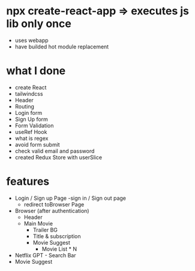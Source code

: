 # npx create-react-app => executes js lib only once

- uses webapp
- have builded hot module replacement

# what I done

- create React
- tailwindcss
- Header
- Routing
- Login form
- Sign Up form
- Form Validation
- useRef Hook
- what is regex
- avoid form submit
- check valid email and password
- created Redux Store with userSlice

# features

- Login / Sign up Page
  -sign in / Sign out page
  - redirect toBrowser Page
- Browser (after authentication)
  - Header
  - Main Movie
    - Trailer BG
    - Title & subscription
    - Movie Suggest
      - Movie List \* N
- Netflix GPT - Search Bar
- Movie Suggest

